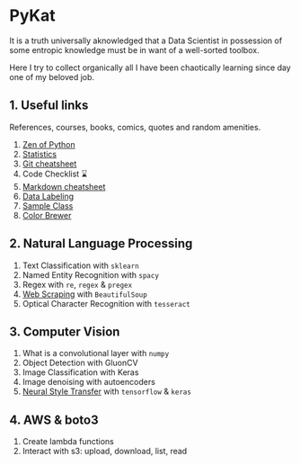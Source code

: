# PyKat

It is a truth universally aknowledged that a Data Scientist in possession of some entropic knowledge must be in want of a well-sorted toolbox.

Here I try to collect organically all I have been chaotically learning since day one of my beloved job.

## 1. Useful links
References, courses, books, comics, quotes and random amenities.

1. [Zen of Python](https://peps.python.org/pep-0020/#the-zen-of-python)
2. [Statistics](https://xkcd.com/2560/)
3. [Git cheatsheet](https://github.com/kathrinbonamini/portfolio/blob/main/A1_useful_links/GitCheatsheet.md)
4. Code Checklist :hourglass:
5. [Markdown cheatsheet](https://github.com/adam-p/markdown-here/wiki/Markdown-Cheatsheet)
6. [Data Labeling](https://labelstud.io/)
7. [Sample Class](https://github.com/kathrinbonamini/portfolio/blob/main/A1_useful_links/SampleClass.py)
8. [Color Brewer](https://colorbrewer2.org/#type=diverging&scheme=PuOr&n=3)

## 2. Natural Language Processing
1. Text Classification with `sklearn`
2. Named Entity Recognition with `spacy`
3. Regex with `re`, `regex` & `pregex`
4. [Web Scraping](https://github.com/kathrinbonamini/portfolio/blob/main/A2_natural_language_processing/crawler/crawler.md) with `BeautifulSoup` 
5. Optical Character Recognition with `tesseract`

## 3. Computer Vision
1. What is a convolutional layer with `numpy`
2. Object Detection with GluonCV
3. Image Classification with Keras
4. Image denoising with autoencoders
5. [Neural Style Transfer](https://github.com/kathrinbonamini/portfolio/blob/main/A3_computer_vision/neural_style_transfer/neural_style_transfer.md) with `tensorflow` & `keras`

## 4. AWS & boto3
1. Create lambda functions
2. Interact with s3: upload, download, list, read
